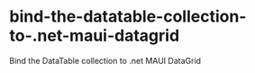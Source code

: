 # bind-the-datatable-collection-to-.net-maui-datagrid
Bind the DataTable collection to .net MAUI DataGrid

